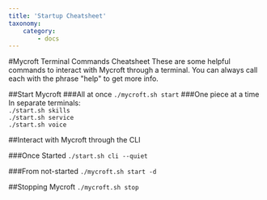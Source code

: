 ```yaml
---
title: 'Startup Cheatsheet'
taxonomy:
    category:
        - docs
---
```



#Mycroft Terminal Commands Cheatsheet
These are some helpful commands to interact with Mycroft through a terminal. You can always call each with the phrase "help" to get more info.

##Start Mycroft
###All at once
`./mycroft.sh start`
###One piece at a time
In separate terminals:  
`./start.sh skills`  
`./start.sh service`  
`./start.sh voice`  

##Interact with Mycroft through the CLI

###Once Started
`./start.sh cli --quiet`

###From not-started
`./mycroft.sh start -d`

##Stopping Mycroft
`./mycroft.sh stop`